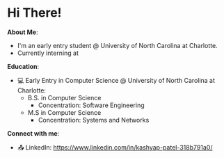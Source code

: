 # Hi There!

**About Me**:
- I'm an early entry student @ University of North Carolina at Charlotte.
- Currently interning at 

**Education**:
- :computer: Early Entry in Computer Science @ University of North Carolina at Charlotte:
  - B.S. in Computer Science
    - Concentration: Software Engineering
  - M.S in Computer Science
    - Concentration: Systems and Networks

**Connect with me**:
- :outbox_tray: LinkedIn: https://www.linkedin.com/in/kashyap-patel-318b791a0/
